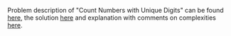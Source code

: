 Problem description of "Count Numbers with Unique Digits" can be found [here](https://leetcode.com/problems/count-of-smaller-numbers-after-self/),
the solution [here](https://github.com/aurimas13/Solutions-To-Problems/blob/main/LeetCode/Python%20Solutions/Count%20Numbers%20with%20Unique%20Digits/count.py) and explanation with comments on complexities [here](https://leetcode.com/problems/count-numbers-with-unique-digits/solutions/3290532/python-problem/).
